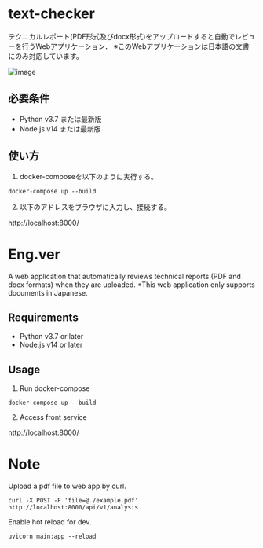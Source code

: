 # text-checker

テクニカルレポート(PDF形式及びdocx形式)をアップロードすると自動でレビューを行うWebアプリケーション．
※このWebアプリケーションは日本語の文書にのみ対応しています。

![image](https://user-images.githubusercontent.com/2428176/130031892-00b88e06-6a14-4a26-9e4c-d63b27102dc1.png)

## 必要条件

- Python v3.7 または最新版
- Node.js v14 または最新版

## 使い方

1. docker-composeを以下のように実行する。

```
docker-compose up --build
```

2. 以下のアドレスをブラウザに入力し、接続する。

http://localhost:8000/

# Eng.ver
A web application that automatically reviews technical reports (PDF and docx formats) when they are uploaded.
*This web application only supports documents in Japanese.

## Requirements

- Python v3.7 or later
- Node.js v14 or later

## Usage

1. Run docker-compose

```
docker-compose up --build
```

2. Access front service

http://localhost:8000/

# Note

Upload a pdf file to web app by curl.

```
curl -X POST -F 'file=@./example.pdf' http://localhost:8000/api/v1/analysis
```

Enable hot reload for dev.

```
uvicorn main:app --reload
```
